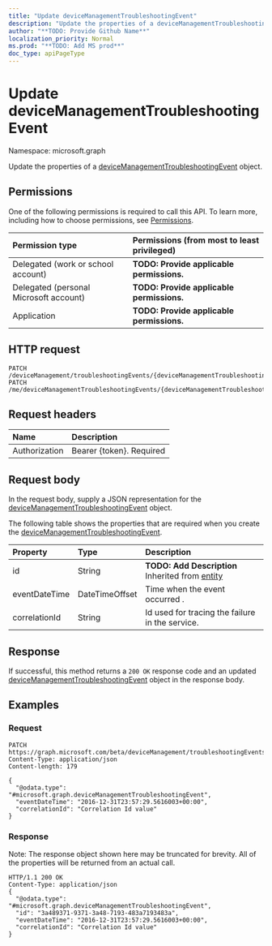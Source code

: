 ```yaml
---
title: "Update deviceManagementTroubleshootingEvent"
description: "Update the properties of a deviceManagementTroubleshootingEvent object."
author: "**TODO: Provide Github Name**"
localization_priority: Normal
ms.prod: "**TODO: Add MS prod**"
doc_type: apiPageType
---
```


# Update deviceManagementTroubleshootingEvent

Namespace: microsoft.graph

Update the properties of a [deviceManagementTroubleshootingEvent](../resources/devicemanagementtroubleshootingevent.md) object.

## Permissions
One of the following permissions is required to call this API. To learn more, including how to choose permissions, see [Permissions](/concepts/permissions-reference.md).

|Permission type|Permissions (from most to least privileged)|
|:---|:---|
|Delegated (work or school account)|**TODO: Provide applicable permissions.**|
|Delegated (personal Microsoft account)|**TODO: Provide applicable permissions.**|
|Application|**TODO: Provide applicable permissions.**|

## HTTP request
<!-- {
  "blockType": "ignored"
}
-->
``` http
PATCH /deviceManagement/troubleshootingEvents/{deviceManagementTroubleshootingEventId}
PATCH /me/deviceManagementTroubleshootingEvents/{deviceManagementTroubleshootingEventId}
```

## Request headers
|Name|Description|
|:---|:---|
|Authorization|Bearer {token}. Required|

## Request body
In the request body, supply a JSON representation for the [deviceManagementTroubleshootingEvent](../resources/devicemanagementtroubleshootingevent.md) object.

The following table shows the properties that are required when you create the [deviceManagementTroubleshootingEvent](../resources/devicemanagementtroubleshootingevent.md).

|Property|Type|Description|
|:---|:---|:---|
|id|String|**TODO: Add Description** Inherited from [entity](../resources/entity.md)|
|eventDateTime|DateTimeOffset|Time when the event occurred .|
|correlationId|String|Id used for tracing the failure in the service.|



## Response
If successful, this method returns a `200 OK` response code and an updated [deviceManagementTroubleshootingEvent](../resources/devicemanagementtroubleshootingevent.md) object in the response body.

## Examples

### Request
<!-- {
  "blockType": "request",
  "name": "update_devicemanagementtroubleshootingevent"
}
-->
``` http
PATCH https://graph.microsoft.com/beta/deviceManagement/troubleshootingEvents/{deviceManagementTroubleshootingEventId}
Content-Type: application/json
Content-length: 179

{
  "@odata.type": "#microsoft.graph.deviceManagementTroubleshootingEvent",
  "eventDateTime": "2016-12-31T23:57:29.5616003+00:00",
  "correlationId": "Correlation Id value"
}
```

### Response
Note: The response object shown here may be truncated for brevity. All of the properties will be returned from an actual call.
<!-- {
  "blockType": "response",
  "truncated": true
}
-->
``` http
HTTP/1.1 200 OK
Content-Type: application/json
{
  "@odata.type": "#microsoft.graph.deviceManagementTroubleshootingEvent",
  "id": "3a489371-9371-3a48-7193-483a7193483a",
  "eventDateTime": "2016-12-31T23:57:29.5616003+00:00",
  "correlationId": "Correlation Id value"
}
```

